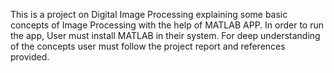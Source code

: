 This is a project on Digital Image Processing explaining some basic concepts of Image Processing with the help of MATLAB APP.
In order to run the app, User must install MATLAB in their system.
For deep understanding of the concepts user must follow the project report and references provided.
